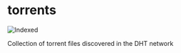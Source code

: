 torrents 
========
![Indexed](https://img.shields.io/badge/indexed-93048-blue)

Collection of torrent files discovered in the DHT network
